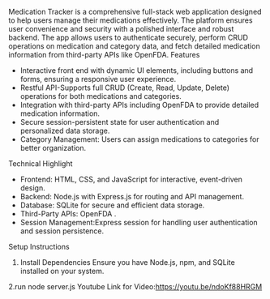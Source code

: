 Medication Tracker is a comprehensive full-stack web application designed to help users manage their medications effectively. The platform ensures user convenience and security with a polished interface and robust backend. The app allows users to authenticate securely, perform CRUD operations on medication and category data, and fetch detailed medication information from third-party APIs like OpenFDA. 
Features
- Interactive front end with dynamic UI elements, including buttons and forms, ensuring a responsive user experience.
- Restful API-Supports full CRUD (Create, Read, Update, Delete) operations for both medications and categories.
- Integration with third-party APIs including OpenFDA  to provide detailed medication information.
- Secure session-persistent state for user authentication and personalized data storage.
- Category Management: Users can assign medications to categories for better organization.

Technical Highlight
- Frontend: HTML, CSS, and JavaScript for interactive, event-driven design.
- Backend: Node.js with Express.js for routing and API management.
- Database: SQLite for secure and efficient data storage.
- Third-Party APIs: OpenFDA .
- Session Management:Express session for handling user authentication and session persistence.

Setup Instructions
1. Install Dependencies
   Ensure you have Node.js, npm, and SQLite installed on your system.
 
2.run node server.js
Youtube Link for Video:https://youtu.be/ndoKf88HRGM
